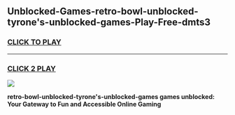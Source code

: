 
## Unblocked-Games-retro-bowl-unblocked-tyrone's-unblocked-games-Play-Free-dmts3
<h3>
<a href="https://premium76.site?title=retro-bowl-unblocked-tyrone's-unblocked-games&ref=23A">CLICK TO PLAY</a></h3>
<hr>

<h3>
<a href="https://premium76.site?title=retro-bowl-unblocked-tyrone's-unblocked-games&ref=23A">CLICK 2 PLAY</a>
  
</h3>

<a href="https://premium76.site?title=retro-bowl-unblocked-tyrone's-unblocked-games&ref=23A"><img src="https://clearcache.store/games.png"></a>


**retro-bowl-unblocked-tyrone's-unblocked-games games unblocked: Your Gateway to Fun and Accessible Online Gaming**
